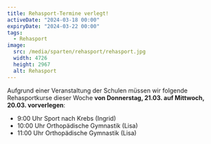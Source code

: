 ```yaml
---
title: Rehasport-Termine verlegt!
activeDate: "2024-03-18 00:00"
expiryDate: "2024-03-22 00:00"
tags:
  - Rehasport
image:
  src: /media/sparten/rehasport/rehasport.jpg
  width: 4726
  height: 2967
  alt: Rehasport
---
```

Aufgrund einer Veranstaltung der Schulen müssen wir folgende Rehasportkurse dieser Woche **von Donnerstag, 21.03. auf Mittwoch, 20.03. vorverlegen**:
- 9:00 Uhr Sport nach Krebs (Ingrid)
- 10:00 Uhr Orthopädische Gymnastik (Lisa)
- 11:00 Uhr Orthopädische Gymnastik (Lisa)
